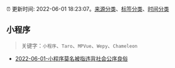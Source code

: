 :alarm_clock: 更新时间: 2022-06-01 18:23:07。[来源分类](../README.md)、[标签分类](../TAGS.md)、[时间分类](../TIMELINE.md)

## 小程序


> 关键字：`小程序`、`Taro`、`MPVue`、`Wepy`、`Chameleon`



- [2022-06-01-小程序莫名被指违背社会公序良俗](https://www.v2ex.com/t/856828) 
